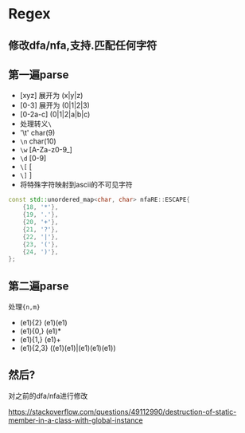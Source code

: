 # Regex

## 修改dfa/nfa,支持.匹配任何字符
## 第一遍parse
- [xyz] 展开为 (x|y|z)
- [0-3] 展开为 (0|1|2|3)
- [0-2a-c] (0|1|2|a|b|c)
- 处理转义`\`
- '\t' char(9)
- `\n` char(10)
- `\w` [A-Za-z0-9_]
- `\d`  [0-9]
- `\[` [
- `\]` ]
- 将特殊字符映射到ascii的不可见字符
```c++
const std::unordered_map<char, char> nfaRE::ESCAPE{
    {18, '*'},
    {19, '.'},
    {20, '+'},
    {21, '?'},
    {22, '|'},
    {23, '('},
    {24, ')'},
};
```
## 第二遍parse
处理`{n,m}`
- (e1){2}  (e1)(e1)
- (e1){0,}  (e1)*
- (e1){1,}  (e1)+
- (e1){2,3}  ((e1)(e1)|(e1)(e1)(e1))


## 然后?
对之前的dfa/nfa进行修改


https://stackoverflow.com/questions/49112990/destruction-of-static-member-in-a-class-with-global-instance
